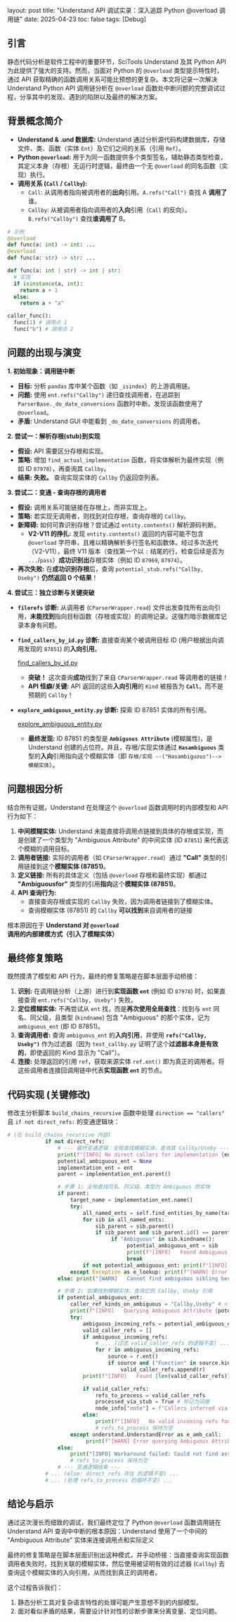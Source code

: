 layout: post
title: "Understand API 调试实录：深入追踪 Python @overload 调用链"
date: 2025-04-23
toc: false
tags: [Debug]

## 引言

静态代码分析是软件工程中的重要环节，SciTools Understand 及其 Python API 为此提供了强大的支持。然而，当面对 Python 的 `@overload` 类型提示特性时，通过 API 获取精确的函数调用关系可能比预想的更复杂。本文将记录一次解决 Understand Python API 调用链分析在 `@overload` 函数处中断问题的完整调试过程，分享其中的发现、遇到的陷阱以及最终的解决方案。

## 背景概念简介

- **Understand & .und 数据库:** Understand 通过分析源代码构建数据库，存储文件、类、函数（实体 `Ent`）及它们之间的关系（引用 `Ref`）。
- **Python `@overload`:** 用于为同一函数提供多个类型签名，辅助静态类型检查，其定义本身（存根）无运行时逻辑，最终由一个无 `@overload` 的同名函数（实现）执行。
- **调用关系 (`Call` / `Callby`):**
    - `Call`: 从调用者指向被调用者的**出向**引用。`A.refs("Call")` 查找 A **调用了**谁。
    - `Callby`: 从被调用者指向调用者的**入向**引用（`Call` 的反向）。`B.refs("Callby")` 查找**谁调用了** B。

```python
# 示例
@overload
def func(a: int) -> int: ...
@overload
def func(a: str) -> str: ...

def func(a: int | str) -> int | str:
  # 实现
  if isinstance(a, int):
    return a + 1
  else:
    return a + "a"

caller_func():
  func(1) # 调用点 1
  func("b") # 调用点 2
```

## 问题的出现与演变

**1. 初始现象：调用链中断**

- **目标:** 分析 `pandas` 库中某个函数（如 `_isindex`）的上游调用链。
- **问题:** 使用 `ent.refs("Callby")` 递归查找调用者，在追踪到 `ParserBase._do_date_conversions` 函数时中断。发现该函数使用了 `@overload`。
- **矛盾:** Understand GUI 中能看到 `_do_date_conversions` 的调用者。

**2. 尝试一：解析存根(stub)到实现**

- **假设:** API 需要区分存根和实现。
- **策略:** 增加 `find_actual_implementation` 函数，将实体解析为最终实现（例如 ID `87978`），再查询其 `Callby`。
- **结果:** **失败。** 查询实现实体的 `Callby` 仍返回空列表。

**3. 尝试二：变通 - 查询存根的调用者**

- **假设:** 调用关系可能链接在存根上，而非实现上。
- **策略:** 若实现无调用者，则找到对应存根，查询存根的 `Callby`。
- **新障碍:** 如何可靠识别存根？尝试通过 `entity.contents()` 解析源码判断。
    - **V2-V11 的挣扎:** 发现 `entity.contents()` 返回的内容可能不包含 `@overload` 字符串，且难以精确解析多行签名和函数体。经过多次迭代（V2-V11），最终 V11 版本（查找第一个以 `:` 结尾的行，检查后续是否为 `...`/`pass`）**成功识别出**存根实体（例如 ID `87969`, `87974`）。
- **再次失败:** 在**成功识别存根**后，查询 `potential_stub.refs("Callby, Useby")` **仍然返回 0 个结果**！

**4. 尝试三：独立诊断与关键突破**

- **`filerefs` 诊断:** 从调用者 (`CParserWrapper.read`) 文件出发查找所有出向引用，**未能找到**指向目标函数（存根或实现）的调用记录。这强烈暗示数据库记录本身有问题。
- **`find_callers_by_id.py` 诊断:** 直接查询某个被调用目标 ID (用户根据出向调用发现的 `87851`) 的**入向引用**。
    
    [find_callers_by_id.py](Understand%20API%20%E8%B0%83%E8%AF%95%E5%AE%9E%E5%BD%95%EF%BC%9A%E6%B7%B1%E5%85%A5%E8%BF%BD%E8%B8%AA%20Python%20@overload%20%E8%B0%83%E7%94%A8%E9%93%BE%201e1254c1b92d804ea8f3f0ca07313e55/find_callers_by_id.py)
    
    - **突破！** 这次查询**成功**找到了来自 `CParserWrapper.read` 等调用者的链接！
    - **API 怪癖/关键:** API 返回的这些**入向引用**的 `Kind` 被报告为 **`Call`**，而不是预期的 `Callby`！
- **`explore_ambiguous_entity.py` 诊断:** 探索 ID 87851 实体的所有引用。
    
    [explore_ambiguous_entity.py](Understand%20API%20%E8%B0%83%E8%AF%95%E5%AE%9E%E5%BD%95%EF%BC%9A%E6%B7%B1%E5%85%A5%E8%BF%BD%E8%B8%AA%20Python%20@overload%20%E8%B0%83%E7%94%A8%E9%93%BE%201e1254c1b92d804ea8f3f0ca07313e55/explore_ambiguous_entity.py)
    
    - **最终发现:** ID 87851 的类型是 **`Ambiguous Attribute`** (模糊属性)，是 Understand 创建的占位符。并且，存根/实现实体通过 **`Hasambiguous`** 类型的**入向**引用指向这个模糊实体（即 `存根/实现 --("Hasambiguous")--> 模糊实体`）。

## 问题根因分析

结合所有证据，Understand 在处理这个 `@overload` 函数调用时的内部模型和 API 行为如下：

1. **中间模糊实体:** Understand 未能直接将调用点链接到具体的存根或实现，而是创建了一个类型为 "Ambiguous Attribute" 的中间实体 (ID `87851`) 来代表这个模糊的调用目标。
2. **调用者链接:** 实际的调用者（如 `CParserWrapper.read`）通过 **"Call"** 类型的引用链接到这个**模糊实体 (87851)**。
3. **定义链接:** 所有的具体定义（包括 `@overload` 存根和最终实现）都通过 **"Ambiguousfor"** 类型的引用**指向**这个**模糊实体 (87851)**。
4. **API 查询行为:**
    - 直接查询存根或实现的 `Callby` 失败，因为调用者链接到了模糊实体。
    - 查询模糊实体 (87851) 的 `Callby` **可以找到**来自调用者的链接

根本原因在于 **Understand 对 `@overload` 调用的内部建模方式（引入了模糊实体）**

## 最终修复策略

既然摸清了模型和 API 行为，最终的修复策略是在脚本层面手动桥接：

1. **识别:** 在调用链分析（上游）进行到**实现函数 `ent`** (例如 ID `87978`) 时，如果直接查询 `ent.refs("Callby, Useby")` 失败。
2. **定位模糊实体:** 不再尝试从 `ent` 找，而是**再次使用全局查找**：找到与 `ent` 同名、同父级，且类型 (`kindname`) 包含 "Ambiguous" 的那个实体，记为 `ambiguous_ent` (即 ID 87851)。
3. **查询调用者:** 查询 `ambiguous_ent` 的**入向引用**，并使用 **`refs("Callby, Useby")`** 作为过滤器（因为 `test_callby.py` 证明了这个**过滤器本身是有效的**，即使返回的 Kind 显示为 "Call"）。
4. **连接:** 处理返回的引用 `ref`，获取来源实体 `ref.ent()` 即为真正的调用者。将这些调用者连接回调用链中代表**实现函数 `ent`** 的节点。

## 代码实现 (关键修改)

修改主分析脚本 `build_chains_recursive` 函数中处理 `direction == "callers"` 且 `if not direct_refs:` 的变通逻辑块：

```python
# (在 build_chains_recursive 内部)
            if not direct_refs:
                # --- 最终变通逻辑：全局查找模糊实体，查询其 Callby/Useby ---
                print(f"[INFO] No direct callers for implementation {ent.longname()} (ID: {ent.id()}). Attempting Ambiguous Attribute workaround...")
                potential_ambiguous_ent = None
                implementation_ent = ent
                parent = implementation_ent.parent()

                # 步骤 1: 全局查找同名、同父级、类型为 Ambiguous 的实体
                if parent:
                    target_name = implementation_ent.name()
                    try:
                        all_named_ents = self.find_entities_by_name(target_name, "Function, Method, Attribute, Unknown")
                        for sib in all_named_ents:
                            sib_parent = sib.parent()
                            if sib_parent and sib_parent.id() == parent.id() and sib.id() != implementation_ent.id():
                                 if "Ambiguous" in sib.kindname():
                                      potential_ambiguous_ent = sib
                                      print(f"[INFO]   Found Ambiguous Attribute sibling via global lookup: {potential_ambiguous_ent.longname()} (ID: {potential_ambiguous_ent.id()})")
                                      break
                        if not potential_ambiguous_ent: print(f"[INFO]   Global lookup did not find an 'Ambiguous Attribute' sibling.")
                    except Exception as e_lookup: print(f"[WARN] Error during global lookup for ambiguous sibling: {e_lookup}")
                else: print("[WARN]   Cannot find ambiguous sibling because implementation parent is None.")

                # 步骤 2: 如果找到模糊实体，查询它的 Callby, Useby 引用
                if potential_ambiguous_ent:
                    caller_ref_kinds_on_ambiguous = "Callby,Useby" # <-- 使用这个过滤器！
                    print(f"[INFO]   Querying Ambiguous Attribute {potential_ambiguous_ent.id()} for incoming '{caller_ref_kinds_on_ambiguous}' references...")
                    try:
                        ambiguous_incoming_refs = potential_ambiguous_ent.refs(caller_ref_kinds_on_ambiguous)
                        valid_caller_refs = []
                        if ambiguous_incoming_refs:
                            # ... (过滤 valid_caller_refs 的逻辑不变) ...
                            for r in ambiguous_incoming_refs:
                                source = r.ent()
                                if source and ("Function" in source.kindname() or "Method" in source.kindname()):
                                    valid_caller_refs.append(r)
                        print(f"[INFO]   Found {len(valid_caller_refs)} valid incoming refs pointing TO Ambiguous Attribute (using filter '{caller_ref_kinds_on_ambiguous}').")

                        if valid_caller_refs:
                            refs_to_process = valid_caller_refs
                            processed_via_stub = True # 标记为间接
                            node_info["note"] = f"Callers inferred via Ambiguous Attribute {potential_ambiguous_ent.id()} (queried '{caller_ref_kinds_on_stub}')"
                        else:
                            print(f"[INFO]   No valid incoming refs found for Ambiguous Attribute with filter '{caller_ref_kinds_on_stub}'.")
                            # refs_to_process 保持为空
                    except understand.UnderstandError as e_amb_call:
                         print(f"[WARN] Error querying Ambiguous Attribute for '{caller_ref_kinds_on_stub}' refs: {e_amb_call}")
                else:
                    print("[INFO] Workaround failed: Could not find associated Ambiguous Attribute entity.")
                    # refs_to_process 保持为空
                # --- 变通逻辑结束 ---
            # ... (else: direct_refs 存在 的逻辑不变) ...
            # ... (处理 refs_to_process 的循环不变) ...
```

## 结论与启示

通过这次漫长而细致的调试，我们最终定位了 Python `@overload` 函数调用链在 Understand API 查询中中断的根本原因：Understand 使用了一个中间的 "Ambiguous Attribute" 实体来连接调用点和实际定义

最终的修复策略是在脚本层面识别出这种模式，并手动桥接：当直接查询实现函数调用者失败时，找到关联的模糊实体，然后使用被证明有效的过滤器 (`Callby`) 去查询这个模糊实体的入向引用，从而找到真正的调用者。

这个过程告诉我们：

1. 静态分析工具对复杂语言特性的处理可能产生意想不到的内部模型。
2. 面对看似矛盾的结果，需要设计针对性的诊断步骤来分离变量、定位问题。
